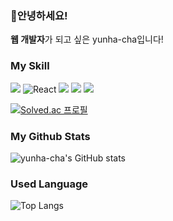 ### 🌸안녕하세요!
<b>웹 개발자</b>가 되고 싶은 yunha-cha입니다!

### My Skill
<img src="https://img.shields.io/badge/JavaScript-F7DF1E?style=flat-square&logo=JavaScript&logoColor=white"/> <img alt="React" src="https://img.shields.io/badge/-React-45b8d8?style=flat-square&logo=react&logoColor=white" /> <img src="https://img.shields.io/badge/Flask-000000?style=flat-square&logo=Flask&logoColor=white"/> <img src="https://img.shields.io/badge/Firebase-FFCA28?style=flat-square&logo=Firebase&logoColor=white"/> <img src="https://img.shields.io/badge/MySQL-4479A1?style=flat-square&logo=MySQL&logoColor=white"/>

[![Solved.ac
프로필](http://mazassumnida.wtf/api/v2/generate_badge?boj=helena0228)](https://solved.ac/helena0228)

### My Github Stats
![yunha-cha's GitHub stats](https://github-readme-stats.vercel.app/api?username=yunha-cha&show_icons=true&theme=cobalt)



### Used Language
![Top Langs](https://github-readme-stats.vercel.app/api/top-langs/?username=yunha-cha&hide=TeX&layout=compact)

### 
